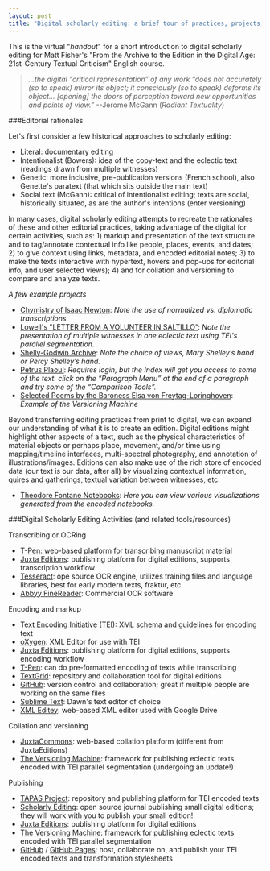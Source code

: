 ```yaml
---
layout: post
title: "Digital scholarly editing: a brief tour of practices, projects, and resources."
---
```


This is the virtual "_handout_" for a short introduction to digital scholarly editing for Matt Fisher's "From the Archive to the Edition in the Digital Age: 21st-Century Textual Criticism" English course.

> _…the digital “critical representation” of any work “does not accurately (so to speak) mirror its object; it consciously (so to speak) deforms its object… [opening] the doors of perception toward new opportunities and points of view.”_ --Jerome McGann (_Radiant Textuality_)

###Editorial rationales

Let's first consider a few historical approaches to scholarly editing:
<!--excerpt-->

  * Literal: documentary editing
  * Intentionalist (Bowers): idea of the copy-text and the eclectic text (readings drawn from multiple witnesses)
  * Genetic: more inclusive, pre-publication versions (French school), also Genette's paratext (that which sits outside the main text)
  * Social text (McGann): critical of intentionalist editing; texts are social, historically situated, as are the author's intentions (enter versioning)

In many cases, digital scholarly editing attempts to recreate the rationales of these and other editorial practices, taking advantage of the digital for certain activities, such as:  1) markup and presentation of the text structure and to tag/annotate contextual info like people, places, events, and dates;  2) to give context using links, metadata, and encoded editorial notes;  3) to make the texts interactive with hypertext, hovers and pop-ups for editorial info, and user selected views);  4) and for collation and versioning to compare and analyze texts.

_A few example projects_

* [Chymistry of Isaac Newton](http://webapp1.dlib.indiana.edu/newton/browse;jsessionid=47908DE72B75BAEFFA1E3A83BA29858D):  _Note the use of normalized vs. diplomatic transcriptions._ 
* [Lowell's "LETTER FROM A VOLUNTEER IN SALTILLO”](http://www.scholarlyediting.org/2015/editions/lowelledition_wit-Courier.html):  _Note the presentation of multiple witnesses in one eclectic text using TEI's parallel segmentation._ 
* [Shelly-Godwin Archive](http://shelleygodwinarchive.org/sc/oxford/frankenstein/notebook/a#/p11):  _Note the choice of views, Mary Shelley’s hand or Percy Shelley’s hand._ 
* [Petrus Plaoul](http://petrusplaoul.org/indexsearch/displayindexsearch.php?index=name&type=Classical&name=Anaxagoras): _Requires login, but the Index will get you access to some of the text. click on the “Paragraph Menu” at the end of a paragraph and try some of the “Comparison Tools”._ 
* [Selected Poems by the Baroness Elsa von Freytag-Loringhoven](http://digital.lib.umd.edu/transition/poem?pid=umd:55435): _Example of the Versioning Machine_ 

Beyond transferring editing practices from print to digital, we can expand our understanding of what it is to create an edition. Digital editions might highlight other aspects of a text, such as the physical characteristics of material objects or perhaps place, movement, and/or time using mapping/timeline interfaces, multi-spectral photography, and annotation of illustrations/images. Editions can also make use of the rich store of encoded data (our text is our data, after all) by visualizing contextual information, quires and gatherings, textual variation between witnesses, etc.

* [Theodore Fontane Notebooks](https://fontane-nb.dariah.eu/tei-conf/): _Here you can view various visualizations generated from the encoded notebooks._

###Digital Scholarly Editing Activities (and related tools/resources)

Transcribing or OCRing

* [T-Pen](http://t-pen.org/TPEN/): web-based platform for transcribing manuscript material
* [Juxta Editions](http://www.juxtaeditions.com): publishing platform for digital editions, supports transcription workflow
* [Tesseract](https://code.google.com/p/tesseract-ocr/): ope source OCR engine, utilizes training files and language libraries, best for early modern texts, fraktur, etc.
* [Abbyy FineReader](http://www.abbyy.com): Commercial OCR software

Encoding and markup

* [Text Encoding Initiative](http://www.tei-c.org/index.xml) (TEI): XML schema and guidelines for encoding text
* [oXygen](http://www.oxygenxml.com): XML Editor for use with TEI
* [Juxta Editions](http://www.juxtaeditions.com): publishing platform for digital editions, supports encoding workflow
* [T-Pen](http://t-pen.org/TPEN/): can do pre-formatted encoding of texts while transcribing
* [TextGrid](https://www.google.com/url?sa=t&rct=j&q=&esrc=s&source=web&cd=1&cad=rja&uact=8&ved=0CB4QFjAAahUKEwj86_zFhdLIAhUC1WMKHcqfAtc&url=https%3A%2F%2Ftextgrid.de%2Fen&usg=AFQjCNHkkXsDW-t5s5kUGCa5gfw4lA_3lQ): repository and collaboration tool for digital editions
* [GitHub](https://github.com): version control and collaboration; great if multiple people are working on the same files
* [Sublime Text](https://www.sublimetext.com): Dawn's text editor of choice
* [XML Editey](http://www.editey.com): web-based XML editor used with Google Drive

Collation and versioning

* [JuxtaCommons](http://juxtacommons.org): web-based collation platform (different from JuxtaEditions)
* [The Versioning Machine](http://v-machine.org): framework for publishing eclectic texts encoded with TEI parallel segmentation (undergoing an update!)

Publishing

* [TAPAS Project](http://tapasproject.org): repository and publishing platform for TEI encoded texts
* [Scholarly Editing](http://www.scholarlyediting.org): open source journal publishing small digital editions; they will work with you to publish your small edition!
* [Juxta Editions](http://www.juxtaeditions.com): publishing platform for digital editions
* [The Versioning Machine](http://v-machine.org): framework for publishing eclectic texts encoded with TEI parallel segmentation
* [GitHub](https://github.com) / [GitHub Pages](https://pages.github.com): host, collaborate on, and publish your TEI encoded texts and transformation stylesheets
